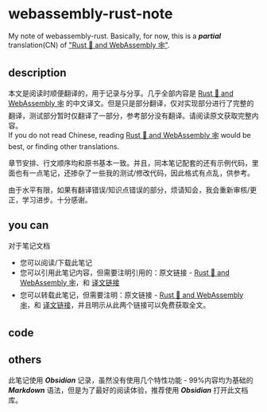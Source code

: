 # webassembly-rust-note
My note of webassembly-rust. Basically, for now, this is a ***partial*** translation(CN) of ["Rust 🦀 and WebAssembly 🕸"](https://rustwasm.github.io/docs/book/).

## description
本文是阅读时顺便翻译的，用于记录与分享。几乎全部内容是 [Rust 🦀 and WebAssembly 🕸](https://rustwasm.github.io/docs/book/) 的中文译文。但是只是部分翻译，仅对实现部分进行了完整的翻译，测试部分暂时仅翻译了一部分，参考部分没有翻译。请阅读原文获取完整内容。      
If you do not read Chinese, reading [Rust 🦀 and WebAssembly 🕸](https://rustwasm.github.io/docs/book/) would be best, or finding other translations.

章节安排、行文顺序均和原书基本一致。并且，同本笔记配套的还有示例代码，里面也有一点笔记，还掺杂了一些我的测试/修改代码，因此格式有点乱，供参考。

由于水平有限，如果有翻译错误/知识点错误的部分，烦请知会，我会重新审核/更正，学习进步。十分感谢。

## you can
对于笔记文档
- 您可以阅读/下载此笔记
- 您可以引用此笔记内容，但需要注明引用的：原文链接 - [Rust 🦀 and WebAssembly 🕸](https://rustwasm.github.io/docs/book/)，和 [译文链接](https://github.com/YuriChow/webassembly-rust-note)
- 您可以转载此笔记，但需要注明：原文链接 - [Rust 🦀 and WebAssembly 🕸](https://rustwasm.github.io/docs/book/)，和 [译文链接](https://github.com/YuriChow/webassembly-rust-note)，并且明示从此两个链接可以免费获取全文。

## code

## others
此笔记使用 ***Obsidian*** 记录，虽然没有使用几个特性功能 - 99%内容均为基础的 ***Markdown*** 语法，但是为了最好的阅读体验，推荐使用 ***Obsidian*** 打开此文档库。
